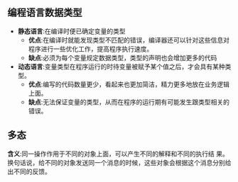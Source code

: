 ## 编程语言数据类型

- **静态语言**:在编译时便已确定变量的类型
  - **优点**:在编译时就能发现类型不匹配的错误，编译器还可以针对这些信息对程序进行一些优化工作，提高程序执行速度。
  - **缺点**:必须为每个变量规定数据类型，类型的声明也会增加更多的代码
- **动态语言**:变量类型在程序运行的时待变量被赋予某个值之后，才会具有某种类型。
  - **优点**:编写的代码数量更少，看起来也更加简洁，精力更多地放在业务逻辑上面。
  - **缺点**:无法保证变量的类型，从而在程序的运行期有可能发生跟类型相关的 错误。

## 多态

**含义**:同一操作作用于不同的对象上面，可以产生不同的解释和不同的执行结 果。换句话说，给不同的对象发送同一个消息的时候，这些对象会根据这个消息分别给出不同的反馈。





